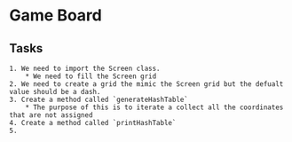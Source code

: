 # Game Board

## Tasks
    1. We need to import the Screen class.
        * We need to fill the Screen grid
    2. We need to create a grid the mimic the Screen grid but the defualt value should be a dash.
    3. Create a method called `generateHashTable`
        * The purpose of this is to iterate a collect all the coordinates that are not assigned
    4. Create a method called `printHashTable`
    5.
